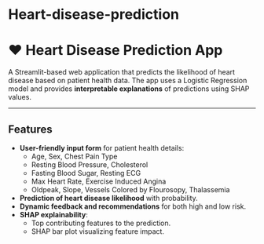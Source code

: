 # Heart-disease-prediction
# ❤️ Heart Disease Prediction App

A Streamlit-based web application that predicts the likelihood of heart disease based on patient health data. The app uses a Logistic Regression model and provides **interpretable explanations** of predictions using SHAP values.

---

## Features

- **User-friendly input form** for patient health details:
  - Age, Sex, Chest Pain Type
  - Resting Blood Pressure, Cholesterol
  - Fasting Blood Sugar, Resting ECG
  - Max Heart Rate, Exercise Induced Angina
  - Oldpeak, Slope, Vessels Colored by Flourosopy, Thalassemia
- **Prediction of heart disease likelihood** with probability.
- **Dynamic feedback and recommendations** for both high and low risk.
- **SHAP explainability**:
  - Top contributing features to the prediction.
  - SHAP bar plot visualizing feature impact.
